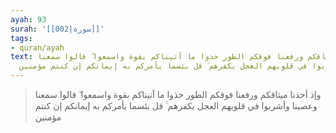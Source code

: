 ```yaml
---
ayah: 93
surah: '[[002|سورة]]'
tags:
- quran/ayah
text: وإذ أخذنا ميثاقكم ورفعنا فوقكم الطور خذوا ما آتيناكم بقوة واسمعوا ۖ قالوا سمعنا
  وعصينا وأشربوا في قلوبهم العجل بكفرهم ۚ قل بئسما يأمركم به إيمانكم إن كنتم مؤمنين
---
```

> وإذ أخذنا ميثاقكم ورفعنا فوقكم الطور خذوا ما آتيناكم بقوة واسمعوا ۖ قالوا سمعنا وعصينا وأشربوا في قلوبهم العجل بكفرهم ۚ قل بئسما يأمركم به إيمانكم إن كنتم مؤمنين
